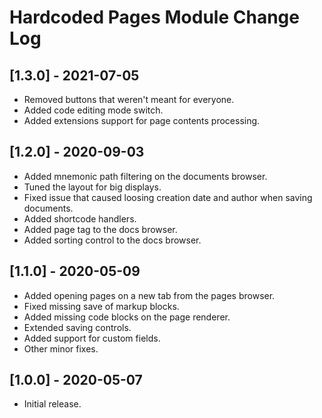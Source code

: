 
# Hardcoded Pages Module Change Log

## [1.3.0] - 2021-07-05

- Removed buttons that weren't meant for everyone.
- Added code editing mode switch.
- Added extensions support for page contents processing.

## [1.2.0] - 2020-09-03

- Added mnemonic path filtering on the documents browser.
- Tuned the layout for big displays.
- Fixed issue that caused loosing creation date and author when saving documents.
- Added shortcode handlers.
- Added page tag to the docs browser.
- Added sorting control to the docs browser.

## [1.1.0] - 2020-05-09

- Added opening pages on a new tab from the pages browser.
- Fixed missing save of markup blocks.
- Added missing code blocks on the page renderer.
- Extended saving controls.
- Added support for custom fields.
- Other minor fixes.

## [1.0.0] - 2020-05-07

- Initial release.
